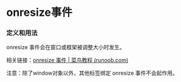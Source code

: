 

# onresize事件

### 定义和用法

onresize 事件会在窗口或框架被调整大小时发生。

相关链接：[onresize 事件 | 菜鸟教程 (runoob.com)](https://www.runoob.com/jsref/event-onresize.html)



注意：除了window对象以外，其他标签绑定 onresize 事件不会起作用。